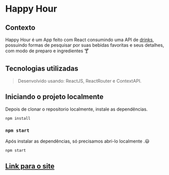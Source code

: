 # Happy Hour

## Contexto

Happy Hour é um App feito com React consumindo uma API de [drinks](https://www.thecocktaildb.com/api.php), possuindo formas de pesquisar por suas bebidas favoritas e seus detalhes, com modo de preparo e ingredientes 🍸

## Tecnologias utilizadas
> Desenvolvido usando: ReactJS, ReactRouter e ContextAPI.

## Iniciando o projeto localmente

Depois de clonar o repositorio localmente, instale as dependências.

```bash
npm install
``` 

### `npm start`

Após instalar as dependências, só precisamos abri-lo localmente .😃

```bash
npm start
``` 

## [Link para o site](https://happy-hour-2-0.vercel.app/)
